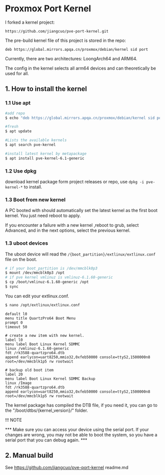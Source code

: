 # Proxmox Port Kernel

I forked a kernel project:

 `https://github.com/jiangcuo/pve-port-kernel.git`

The pre-build kernel file of this project is stored in the repo:

`deb https://global.mirrors.apqa.cn/proxmox/debian/kernel sid port`

Currently, there are two architectures: LoongArch64 and ARM64.

The config in the kernel selects all arm64 devices and can theoretically be used for all.

## 1. How to install the kernel

### 1.1 Use apt

```bash
#add repo
$ echo "deb https://global.mirrors.apqa.cn/proxmox/debian/kernel sid port" >>  /etc/apt/sources.list.d/pveport.list

#fresh 
$ apt update

#Lists the available kernels
$ apt search pve-kernel

#install latest kernel by metapackage
$ apt install pve-kernel-6.1-generic
```

### 1.2 Use dpkg

download kernel package form project releases or repo, use
`dpkg -i pve-kernel-*` to install.

### 1.3 Boot from new kernel

A PC booted with  should automatically  set the latest kernel as the first boot kernel. You just need reboot to apply.

If you encounter a failure with a new kernel ,reboot to grub, select Advanced, and in the next options, select the previous kernel.


### 1.3 uboot devices

The uboot device will  read the  `/{boot_partition}/extlinux/extlinux.conf` file on the boot.

```bash
# if your boot_partition is /dev/mmcblk0p3
$ mount /dev/mmcblk0p3 /opt
# if pve kernel vmlinuz is vmlinuz-6.1.60-generic
$ cp /boot/vmlinuz-6.1.60-generic /opt
$ sync
```


You can edit your extlinux.conf.
```bash
$ nano /opt/extlinux/extlinux.conf
```
```
default l0
menu title QuartzPro64 Boot Menu
prompt 0
timeout 50

# create a new item with new kernel.
label l0
menu label Boot Linux Kernel SDMMC
linux /vmlinuz-6.1.60-generic
fdt /rk3588-quartzpro64.dtb
append earlycon=uart8250,mmio32,0xfeb50000 console=ttyS2,1500000n8 root=/dev/mmcblk1p5 rw rootwait

# backup old boot item
label 20
menu label Boot Linux Kernel SDMMC Backup
linux /Image
fdt /rk3588-quartzpro64.dtb
append earlycon=uart8250,mmio32,0xfeb50000 console=ttyS2,1500000n8 root=/dev/mmcblk1p5 rw rootwait
```

The kernel package has compiled the DTB file, if you need it, you can go to the "/boot/dtbs/{kernel_version}/" folder.

!!! NOTE

*** Make sure you can access your device using the serial port. If your changes are wrong, you may not be able to boot the system, so you have a serial port that you can debug again. ***



## 2. Manual build

See https://github.com/jiangcuo/pve-port-kernel readme.md


